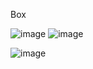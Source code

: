 
Box

![image](https://user-images.githubusercontent.com/104714229/204099845-cbe71114-11cb-4f4c-b0d3-6ac4976955fa.png)
![image](https://user-images.githubusercontent.com/104714229/204099963-4cc4fa6a-53d4-48dc-bb6e-ae2965ec8e14.png)

![image](https://user-images.githubusercontent.com/104714229/207264261-01f73c50-ac39-4d61-b88a-bb302f4ec3f1.png)
